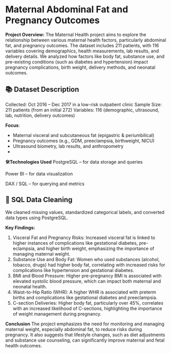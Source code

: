 # Maternal Abdominal Fat and Pregnancy Outcomes

**Project Overview:**
The Maternal Health project aims to explore the relationship between various maternal health factors, particularly abdominal fat, and pregnancy outcomes. 
The dataset includes 211 patients, with 116 variables covering demographics, health measurements, lab results, and delivery details.
We analyzed how factors like body fat, substance use, and pre-existing conditions (such as diabetes and hypertension) impact pregnancy complications, birth weight, delivery methods, and neonatal outcomes.

## 📚 Dataset Description

 Collected: Oct 2016 – Dec 2017 in a low-risk outpatient clinic
 Sample Size: 211 patients (from an initial 272)
 Variables: 116 (demographic, ultrasound, lab, nutrition, delivery outcomes)
 
 **Focus**:
  - Maternal visceral and subcutaneous fat (epigastric & periumbilical)
  - Pregnancy outcomes (e.g., GDM, preeclampsia, birthweight, NICU)
  - Ultrasound biometry, lab results, and anthropometry
  - 
**🛠Technologies Used**
PostgreSQL – for data storage and queries

Power BI  – for data visualization

DAX / SQL – for querying and metrics

## 🧼 SQL Data Cleaning

We cleaned missing values, standardized categorical labels, and converted data types using PostgreSQL.

**Key Findings:**

1. Visceral Fat and Pregnancy Risks: Increased visceral fat is linked to higher instances of complications like gestational diabetes, pre-eclampsia, and higher birth weight, emphasizing the importance of managing maternal weight.
2. Substance Use and Body Fat: Women who used substances (alcohol, tobacco, drugs) had higher body fat, correlating with increased risks for complications like hypertension and gestational diabetes.
3. BMI and Blood Pressure: Higher pre-pregnancy BMI is associated with elevated systolic blood pressure, which can impact both maternal and neonatal health.
4. Waist-to-Hip Ratio (WHR): A higher WHR is associated with preterm births and complications like gestational diabetes and preeclampsia.
5. C-section Deliveries: Higher body fat, particularly over 45%, correlates with an increased likelihood of C-sections, highlighting the importance of weight management during pregnancy.

**Conclusion**
The project emphasizes the need for monitoring and managing maternal weight, especially abdominal fat, to reduce risks during pregnancy. 
It also suggests that lifestyle changes, such as diet adjustments and substance use counseling, can significantly improve maternal and fetal health outcomes.

 
